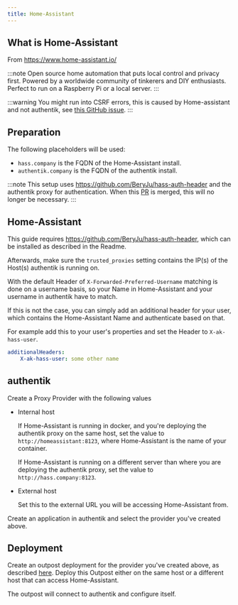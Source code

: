 ```yaml
---
title: Home-Assistant
---
```


## What is Home-Assistant

From https://www.home-assistant.io/

:::note
Open source home automation that puts local control and privacy first. Powered by a worldwide community of tinkerers and DIY enthusiasts. Perfect to run on a Raspberry Pi or a local server.
:::

:::warning
You might run into CSRF errors, this is caused by Home-assistant and not authentik, see [this GitHub issue](https://github.com/goauthentik/authentik/issues/884#issuecomment-851542477).
:::

## Preparation

The following placeholders will be used:

- `hass.company` is the FQDN of the Home-Assistant install.
- `authentik.company` is the FQDN of the authentik install.

:::note
This setup uses https://github.com/BeryJu/hass-auth-header and the authentik proxy for authentication. When this [PR](https://github.com/home-assistant/core/pull/32926) is merged, this will no longer be necessary.
:::

## Home-Assistant

This guide requires https://github.com/BeryJu/hass-auth-header, which can be installed as described in the Readme.

Afterwards, make sure the `trusted_proxies` setting contains the IP(s) of the Host(s) authentik is running on.

With the default Header of `X-Forwarded-Preferred-Username` matching is done on a username basis, so your Name in Home-Assistant and your username in authentik have to match.

If this is not the case, you can simply add an additional header for your user, which contains the Home-Assistant Name and authenticate based on that.

For example add this to your user's properties and set the Header to `X-ak-hass-user`.

```yaml
additionalHeaders:
    X-ak-hass-user: some other name
```

## authentik

Create a Proxy Provider with the following values

- Internal host

    If Home-Assistant is running in docker, and you're deploying the authentik proxy on the same host, set the value to `http://homeassistant:8123`, where Home-Assistant is the name of your container.

    If Home-Assistant is running on a different server than where you are deploying the authentik proxy, set the value to `http://hass.company:8123`.

- External host

    Set this to the external URL you will be accessing Home-Assistant from.

Create an application in authentik and select the provider you've created above.

## Deployment

Create an outpost deployment for the provider you've created above, as described [here](../../../../../docs/outposts/outposts). Deploy this Outpost either on the same host or a different host that can access Home-Assistant.

The outpost will connect to authentik and configure itself.
